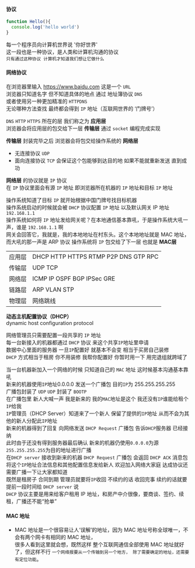 #### 协议

```js
function Hello(){
  console.log('hello world')
}
```
每一个程序员向计算机世界说 '你好世界'  
这一段也是一种协议，是人类和计算机沟通的协议  
`只有通过这种协议 计算机才知道我们想让它做什么`

#### 网络协议
在浏览器里输入 https://www.baidu.com 这是一个 `URL`  
浏览器只知道名字 但不知道具体的地点 通过 地址簿协议 `DNS`  
或者使用另一种更加精准的 `HTTPDNS`  
无论哪种方法查找 最终都会得到 `IP` 地址（互联网世界的 ‘门牌号’）  

`DNS` `HTTP` `HTTPS` 所在的层 我们称之为 **应用层**  
浏览器会将应用层的包交给下一层 **传输层** 通过 `socket` 编程完成实现  
  
**传输层** 封装完毕之后 浏览器会将包交给操作系统的 **网络层**
- 无连接协议 `UDP`  
- 面向连接协议 `TCP` 会保证这个包能够到达目的地 如果不能就重新发送 直到成功  
  
**网络层** 的协议就是 `IP` 协议  
在 `IP` 协议里面会有源 `IP` 地址 即浏览器所在机器的 `IP` 地址和目标 `IP` 地址
  
操作系统知道了目标 `IP` 就开始根据中国门牌号找目标机器  
操作系统启动的时候就会被 `DHCP` 协议配置 `IP` 地址 以及默认网关 IP 地址 `192.168.1.1`  
操作系统如何将 `IP` 地址发给网关呢？在本地通信基本靠吼，于是操作系统大吼一声，谁是 `192.168.1.1` 啊  
网关会回答它，我就是，我的本地地址在村东头。这个本地地址就是 MAC 地址，而大吼的那一声是 ARP 协议
操作系统将 `IP` 包交给了下一层 也就是 **MAC层**  
  
| | |
|:----:|:----|
| 应用层 | DHCP HTTP HTTPS RTMP P2P DNS GTP RPC |
| 传输层 | UDP TCP |
| 网络层 | ICMP IP OSPF BGP IPSec GRE |
| 链路层 | ARP VLAN STP|
| 物理层 | 网络跳线 |


**动态主机配置协议（DHCP）**  
dynamic host configuration protocol

网络管理员只需要配置一段共享的 `IP` 地址  
每一台新接入的机器都通过 `DHCP` 协议 来这个共享`IP`地址里申请  
数据中心里面的服务器 一旦`IP`配置好 就基本不会变 相当于买房自己装修  
`DHCP` 方式相当于租房 你不用装修 我帮你配置好  你暂时用一下 用完退组就跨域了  

当一台机器新加入一个网络的时候 只知道自己的 `MAC` 地址 这时候基本沟通基本靠吼  
新来的机器使用`IP`地址0.0.0.0 发送一个广播包 目的`IP`为 255.255.255.255  
广播包封装了 `UDP`  `UDP` 封装了 `BOOTP`  
在广播包里 新人大喊一声 我是新来的  我的`MAC`地址是这个  我还没有`IP`谁能给租个`IP`给我  
`IP`管理员（DHCP Server）知道来了一个新人 保留了提供的`IP`地址 从而不会为其他的新人分配此`IP`地址  
新来的机器得到了回复 向网络发送 `DHCP Request` 广播包 告诉`DHCP`服务器 已经接纳  
此时由于还没有得到服务器最后确认 新来的机器仍使用`0.0.0.0`为源 `255.255.255.255`为目的地址进行广播  
在`DHCP server` 接收到新来的机器 `DHCP Request` 广播包 会返回 `DHCP ACK` 消息包  
将这个`IP`地址合法信息和其他配置信息发给新人 欢迎加入网络大家庭  达成协议还需要广播一下让大家都知道  
既然是租房子 合同到期 管理员就要将`IP`收回  不续约的话 收回完事  续约的话就要提前一段时间给 `DHCP server` 说  
`DHCP` 协议主要是用来给客户租用 IP 地址，和房产中介很像，要商谈、签约、续租，广播还不能“抢单”    



#### MAC 地址

- MAC 地址是一个很容易让人‘误解’的地址，因为 MAC 地址号称全球唯一，不会有两个网卡有相同的 MAC 地址，  
很多人看到这里就会想，既然这样 整个互联网通信全部使用 MAC 地址就好了，但这样不行 `一个网络报要从一个传输到另一个地方，
除了需要确定的地址，还需要有定位功能`。 


